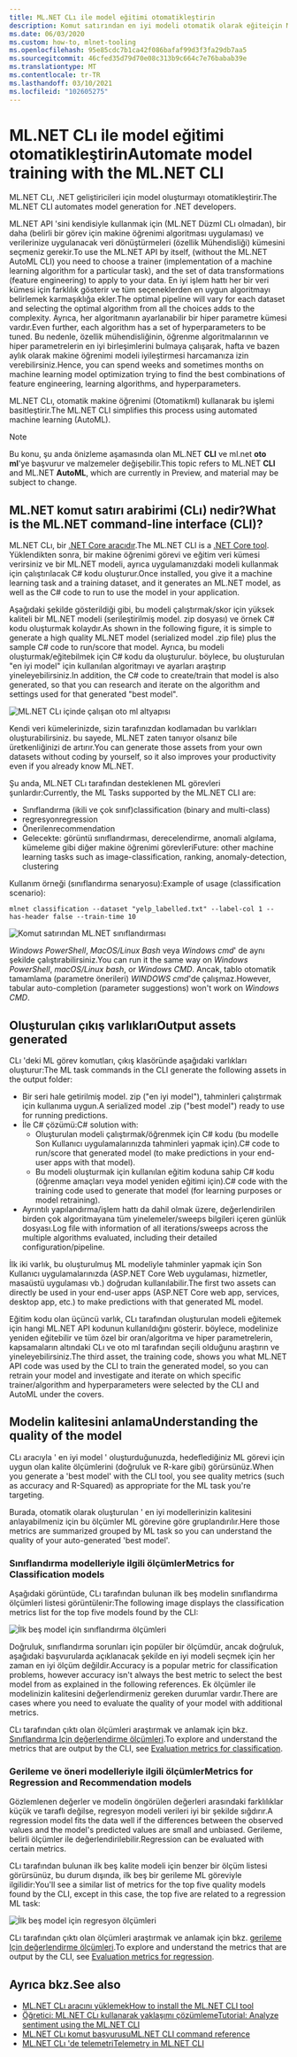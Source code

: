 ```yaml
---
title: ML.NET CLı ile model eğitimi otomatikleştirin
description: Komut satırından en iyi modeli otomatik olarak eğiteiçin ML.NET CLı aracının nasıl kullanılacağını öğrenin.
ms.date: 06/03/2020
ms.custom: how-to, mlnet-tooling
ms.openlocfilehash: 95e85cdc7b1ca42f086bafaf99d3f3fa29db7aa5
ms.sourcegitcommit: 46cfed35d79d70e08c313b9c664c7e76babab39e
ms.translationtype: MT
ms.contentlocale: tr-TR
ms.lasthandoff: 03/10/2021
ms.locfileid: "102605275"
---
```

# <a name="automate-model-training-with-the-mlnet-cli"></a><span data-ttu-id="2e552-103">ML.NET CLı ile model eğitimi otomatikleştirin</span><span class="sxs-lookup"><span data-stu-id="2e552-103">Automate model training with the ML.NET CLI</span></span>

<span data-ttu-id="2e552-104">ML.NET CLı, .NET geliştiricileri için model oluşturmayı otomatikleştirir.</span><span class="sxs-lookup"><span data-stu-id="2e552-104">The ML.NET CLI automates model generation for .NET developers.</span></span>

<span data-ttu-id="2e552-105">ML.NET API 'sini kendisiyle kullanmak için (ML.NET Düzml CLı olmadan), bir daha (belirli bir görev için makine öğrenimi algoritması uygulaması) ve verilerinize uygulanacak veri dönüştürmeleri (özellik Mühendisliği) kümesini seçmeniz gerekir.</span><span class="sxs-lookup"><span data-stu-id="2e552-105">To use the ML.NET API by itself, (without the ML.NET AutoML CLI) you need to choose a trainer (implementation of a machine learning algorithm for a particular task), and the set of data transformations (feature engineering) to apply to your data.</span></span> <span data-ttu-id="2e552-106">En iyi işlem hattı her bir veri kümesi için farklılık gösterir ve tüm seçeneklerden en uygun algoritmayı belirlemek karmaşıklığa ekler.</span><span class="sxs-lookup"><span data-stu-id="2e552-106">The optimal pipeline will vary for each dataset and selecting the optimal algorithm from all the choices adds to the complexity.</span></span> <span data-ttu-id="2e552-107">Ayrıca, her algoritmanın ayarlanabilir bir hiper parametre kümesi vardır.</span><span class="sxs-lookup"><span data-stu-id="2e552-107">Even further, each algorithm has a set of hyperparameters to be tuned.</span></span> <span data-ttu-id="2e552-108">Bu nedenle, özellik mühendisliğinin, öğrenme algoritmalarının ve hiper parametrelerin en iyi birleşimlerini bulmaya çalışarak, hafta ve bazen aylık olarak makine öğrenimi modeli iyileştirmesi harcamanıza izin verebilirsiniz.</span><span class="sxs-lookup"><span data-stu-id="2e552-108">Hence, you can spend weeks and sometimes months on machine learning model optimization trying to find the best combinations of feature engineering, learning algorithms, and hyperparameters.</span></span>

<span data-ttu-id="2e552-109">ML.NET CLı, otomatik makine öğrenimi (Otomatikml) kullanarak bu işlemi basitleştirir.</span><span class="sxs-lookup"><span data-stu-id="2e552-109">The ML.NET CLI simplifies this process using automated machine learning (AutoML).</span></span>

> [!NOTE]
> <span data-ttu-id="2e552-110">Bu konu, şu anda önizleme aşamasında olan ML.NET **CLI** ve ml.net **oto ml**'ye başvurur ve malzemeler değişebilir.</span><span class="sxs-lookup"><span data-stu-id="2e552-110">This topic refers to ML.NET **CLI** and ML.NET **AutoML**, which are currently in Preview, and material may be subject to change.</span></span>

## <a name="what-is-the-mlnet-command-line-interface-cli"></a><span data-ttu-id="2e552-111">ML.NET komut satırı arabirimi (CLı) nedir?</span><span class="sxs-lookup"><span data-stu-id="2e552-111">What is the ML.NET command-line interface (CLI)?</span></span>

<span data-ttu-id="2e552-112">ML.NET CLı, bir [.NET Core aracıdır](../core/tools/global-tools.md).</span><span class="sxs-lookup"><span data-stu-id="2e552-112">The ML.NET CLI is a [.NET Core tool](../core/tools/global-tools.md).</span></span> <span data-ttu-id="2e552-113">Yüklendikten sonra, bir makine öğrenimi görevi ve eğitim veri kümesi verirsiniz ve bir ML.NET modeli, ayrıca uygulamanızdaki modeli kullanmak için çalıştırılacak C# kodu oluşturur.</span><span class="sxs-lookup"><span data-stu-id="2e552-113">Once installed, you give it a machine learning task and a training dataset, and it generates an ML.NET model, as well as the C# code to run to use the model in your application.</span></span>

<span data-ttu-id="2e552-114">Aşağıdaki şekilde gösterildiği gibi, bu modeli çalıştırmak/skor için yüksek kaliteli bir ML.NET modeli (serileştirilmiş model. zip dosyası) ve örnek C# kodu oluşturmak kolaydır.</span><span class="sxs-lookup"><span data-stu-id="2e552-114">As shown in the following figure, it is simple to generate a high quality ML.NET model (serialized model .zip file) plus the sample C# code to run/score that model.</span></span> <span data-ttu-id="2e552-115">Ayrıca, bu modeli oluşturmak/eğitebilmek için C# kodu da oluşturulur. böylece, bu oluşturulan "en iyi model" için kullanılan algoritmayı ve ayarları araştırıp yineleyebilirsiniz.</span><span class="sxs-lookup"><span data-stu-id="2e552-115">In addition, the C# code to create/train that model is also generated, so that you can research and iterate on the algorithm and settings used for that generated "best model".</span></span>

![ML.NET CLı içinde çalışan oto ml altyapısı](media/automate-training-with-cli/cli-high-level-process.png)

<span data-ttu-id="2e552-117">Kendi veri kümelerinizde, sizin tarafınızdan kodlamadan bu varlıkları oluşturabilirsiniz. bu sayede, ML.NET zaten tanıyor olsanız bile üretkenliğinizi de artırır.</span><span class="sxs-lookup"><span data-stu-id="2e552-117">You can generate those assets from your own datasets without coding by yourself, so it also improves your productivity even if you already know ML.NET.</span></span>

<span data-ttu-id="2e552-118">Şu anda, ML.NET CLı tarafından desteklenen ML görevleri şunlardır:</span><span class="sxs-lookup"><span data-stu-id="2e552-118">Currently, the ML Tasks supported by the ML.NET CLI are:</span></span>

- <span data-ttu-id="2e552-119">Sınıflandırma (ikili ve çok sınıf)</span><span class="sxs-lookup"><span data-stu-id="2e552-119">classification (binary and multi-class)</span></span>
- <span data-ttu-id="2e552-120">regresyon</span><span class="sxs-lookup"><span data-stu-id="2e552-120">regression</span></span>
- <span data-ttu-id="2e552-121">Önerilen</span><span class="sxs-lookup"><span data-stu-id="2e552-121">recommendation</span></span>
- <span data-ttu-id="2e552-122">Gelecekte: görüntü sınıflandırması, derecelendirme, anomali algılama, kümeleme gibi diğer makine öğrenimi görevleri</span><span class="sxs-lookup"><span data-stu-id="2e552-122">Future: other machine learning tasks such as image-classification, ranking, anomaly-detection, clustering</span></span>

<span data-ttu-id="2e552-123">Kullanım örneği (sınıflandırma senaryosu):</span><span class="sxs-lookup"><span data-stu-id="2e552-123">Example of usage (classification scenario):</span></span>

```console
mlnet classification --dataset "yelp_labelled.txt" --label-col 1 --has-header false --train-time 10
```

![Komut satırından ML.NET sınıflandırması](media/automate-training-with-cli/mlnet-classification-powershell.gif)

<span data-ttu-id="2e552-125">*Windows PowerShell*, *MacOS/Linux Bash* veya *Windows cmd*' de aynı şekilde çalıştırabilirsiniz.</span><span class="sxs-lookup"><span data-stu-id="2e552-125">You can run it the same way on *Windows PowerShell*, *macOS/Linux bash*, or *Windows CMD*.</span></span> <span data-ttu-id="2e552-126">Ancak, tablo otomatik tamamlama (parametre önerileri) *WINDOWS cmd*'de çalışmaz.</span><span class="sxs-lookup"><span data-stu-id="2e552-126">However, tabular auto-completion (parameter suggestions) won't work on *Windows CMD*.</span></span>

## <a name="output-assets-generated"></a><span data-ttu-id="2e552-127">Oluşturulan çıkış varlıkları</span><span class="sxs-lookup"><span data-stu-id="2e552-127">Output assets generated</span></span>

<span data-ttu-id="2e552-128">CLı 'deki ML görev komutları, çıkış klasöründe aşağıdaki varlıkları oluşturur:</span><span class="sxs-lookup"><span data-stu-id="2e552-128">The ML task commands in the CLI generate the following assets in the output folder:</span></span>

- <span data-ttu-id="2e552-129">Bir seri hale getirilmiş model. zip ("en iyi model"), tahminleri çalıştırmak için kullanıma uygun.</span><span class="sxs-lookup"><span data-stu-id="2e552-129">A serialized model .zip ("best model") ready to use for running predictions.</span></span>
- <span data-ttu-id="2e552-130">İle C# çözümü:</span><span class="sxs-lookup"><span data-stu-id="2e552-130">C# solution with:</span></span>
  - <span data-ttu-id="2e552-131">Oluşturulan modeli çalıştırmak/öğrenmek için C# kodu (bu modelle Son Kullanıcı uygulamalarınızda tahminleri yapmak için).</span><span class="sxs-lookup"><span data-stu-id="2e552-131">C# code to run/score that generated model (to make predictions in your end-user apps with that model).</span></span>
  - <span data-ttu-id="2e552-132">Bu modeli oluşturmak için kullanılan eğitim koduna sahip C# kodu (öğrenme amaçları veya model yeniden eğitimi için).</span><span class="sxs-lookup"><span data-stu-id="2e552-132">C# code with the training code used to generate that model (for learning purposes or model retraining).</span></span>
- <span data-ttu-id="2e552-133">Ayrıntılı yapılandırma/işlem hattı da dahil olmak üzere, değerlendirilen birden çok algoritmayana tüm yinelemeler/sweeps bilgileri içeren günlük dosyası.</span><span class="sxs-lookup"><span data-stu-id="2e552-133">Log file with information of all iterations/sweeps across the multiple algorithms evaluated, including their detailed configuration/pipeline.</span></span>

<span data-ttu-id="2e552-134">İlk iki varlık, bu oluşturulmuş ML modeliyle tahminler yapmak için Son Kullanıcı uygulamalarınızda (ASP.NET Core Web uygulaması, hizmetler, masaüstü uygulaması vb.) doğrudan kullanılabilir.</span><span class="sxs-lookup"><span data-stu-id="2e552-134">The first two assets can directly be used in your end-user apps (ASP.NET Core web app, services, desktop app, etc.) to make predictions with that generated ML model.</span></span>

<span data-ttu-id="2e552-135">Eğitim kodu olan üçüncü varlık, CLı tarafından oluşturulan modeli eğitemek için hangi ML.NET API kodunun kullanıldığını gösterir. böylece, modelinize yeniden eğitebilir ve tüm özel bir oran/algoritma ve hiper parametrelerin, kapsamaların altındaki CLı ve oto ml tarafından seçili olduğunu araştırın ve yineleyebilirsiniz.</span><span class="sxs-lookup"><span data-stu-id="2e552-135">The third asset, the training code, shows you what ML.NET API code was used by the CLI to train the generated model, so you can retrain your model and investigate and iterate on which specific trainer/algorithm and hyperparameters were selected by the CLI and AutoML under the covers.</span></span>

## <a name="understanding-the-quality-of-the-model"></a><span data-ttu-id="2e552-136">Modelin kalitesini anlama</span><span class="sxs-lookup"><span data-stu-id="2e552-136">Understanding the quality of the model</span></span>

<span data-ttu-id="2e552-137">CLı aracıyla ' en iyi model ' oluşturduğunuzda, hedeflediğiniz ML görevi için uygun olan kalite ölçümlerini (doğruluk ve R-kare gibi) görürsünüz.</span><span class="sxs-lookup"><span data-stu-id="2e552-137">When you generate a 'best model' with the CLI tool, you see quality metrics (such as accuracy and R-Squared) as appropriate for the ML task you're targeting.</span></span>

<span data-ttu-id="2e552-138">Burada, otomatik olarak oluşturulan ' en iyi modellerinizin kalitesini anlayabilmeniz için bu ölçümler ML görevine göre gruplandırılır.</span><span class="sxs-lookup"><span data-stu-id="2e552-138">Here those metrics are summarized grouped by ML task so you can understand the quality of your auto-generated 'best model'.</span></span>

### <a name="metrics-for-classification-models"></a><span data-ttu-id="2e552-139">Sınıflandırma modelleriyle ilgili ölçümler</span><span class="sxs-lookup"><span data-stu-id="2e552-139">Metrics for Classification models</span></span>

<span data-ttu-id="2e552-140">Aşağıdaki görüntüde, CLı tarafından bulunan ilk beş modelin sınıflandırma ölçümleri listesi görüntülenir:</span><span class="sxs-lookup"><span data-stu-id="2e552-140">The following image displays the classification metrics list for the top five models found by the CLI:</span></span>

![İlk beş model için sınıflandırma ölçümleri](media/automate-training-with-cli/cli-multiclass-classification-metrics.png)

 <span data-ttu-id="2e552-142">Doğruluk, sınıflandırma sorunları için popüler bir ölçümdür, ancak doğruluk, aşağıdaki başvurularda açıklanacak şekilde en iyi modeli seçmek için her zaman en iyi ölçüm değildir.</span><span class="sxs-lookup"><span data-stu-id="2e552-142">Accuracy is a popular metric for classification problems, however accuracy isn't always the best metric to select the best model from as explained in the following references.</span></span> <span data-ttu-id="2e552-143">Ek ölçümler ile modelinizin kalitesini değerlendirmeniz gereken durumlar vardır.</span><span class="sxs-lookup"><span data-stu-id="2e552-143">There are cases where you need to evaluate the quality of your model with additional metrics.</span></span>

<span data-ttu-id="2e552-144">CLı tarafından çıktı olan ölçümleri araştırmak ve anlamak için bkz. [Sınıflandırma Için değerlendirme ölçümleri](resources/metrics.md#evaluation-metrics-for-multi-class-classification).</span><span class="sxs-lookup"><span data-stu-id="2e552-144">To explore and understand the metrics that are output by the CLI, see [Evaluation metrics for classification](resources/metrics.md#evaluation-metrics-for-multi-class-classification).</span></span>

### <a name="metrics-for-regression-and-recommendation-models"></a><span data-ttu-id="2e552-145">Gerileme ve öneri modelleriyle ilgili ölçümler</span><span class="sxs-lookup"><span data-stu-id="2e552-145">Metrics for Regression and Recommendation models</span></span>

<span data-ttu-id="2e552-146">Gözlemlenen değerler ve modelin öngörülen değerleri arasındaki farklılıklar küçük ve taraflı değilse, regresyon modeli verileri iyi bir şekilde sığdırır.</span><span class="sxs-lookup"><span data-stu-id="2e552-146">A regression model fits the data well if the differences between the observed values and the model's predicted values are small and unbiased.</span></span> <span data-ttu-id="2e552-147">Gerileme, belirli ölçümler ile değerlendirilebilir.</span><span class="sxs-lookup"><span data-stu-id="2e552-147">Regression can be evaluated with certain metrics.</span></span>

<span data-ttu-id="2e552-148">CLı tarafından bulunan ilk beş kalite modeli için benzer bir ölçüm listesi görürsünüz, bu durum dışında, ilk beş bir gerileme ML göreviyle ilgilidir:</span><span class="sxs-lookup"><span data-stu-id="2e552-148">You'll see a similar list of metrics for the top five quality models found by the CLI, except in this case, the top five are related to a regression ML task:</span></span>

![İlk beş model için regresyon ölçümleri](media/automate-training-with-cli/cli-regression-metrics.png)

<span data-ttu-id="2e552-150">CLı tarafından çıktı olan ölçümleri araştırmak ve anlamak için bkz. [gerileme Için değerlendirme ölçümleri](resources/metrics.md#evaluation-metrics-for-regression-and-recommendation).</span><span class="sxs-lookup"><span data-stu-id="2e552-150">To explore and understand the metrics that are output by the CLI, see [Evaluation metrics for regression](resources/metrics.md#evaluation-metrics-for-regression-and-recommendation).</span></span>

## <a name="see-also"></a><span data-ttu-id="2e552-151">Ayrıca bkz.</span><span class="sxs-lookup"><span data-stu-id="2e552-151">See also</span></span>

- [<span data-ttu-id="2e552-152">ML.NET CLı aracını yüklemek</span><span class="sxs-lookup"><span data-stu-id="2e552-152">How to install the ML.NET CLI tool</span></span>](how-to-guides/install-ml-net-cli.md)
- [<span data-ttu-id="2e552-153">Öğretici: ML.NET CLı kullanarak yaklaşımı çözümleme</span><span class="sxs-lookup"><span data-stu-id="2e552-153">Tutorial: Analyze sentiment using the ML.NET CLI</span></span>](tutorials/sentiment-analysis-cli.md)
- [<span data-ttu-id="2e552-154">ML.NET CLı komut başvurusu</span><span class="sxs-lookup"><span data-stu-id="2e552-154">ML.NET CLI command reference</span></span>](reference/ml-net-cli-reference.md)
- [<span data-ttu-id="2e552-155">ML.NET CLı 'de telemetri</span><span class="sxs-lookup"><span data-stu-id="2e552-155">Telemetry in ML.NET CLI</span></span>](resources/ml-net-cli-telemetry.md)
